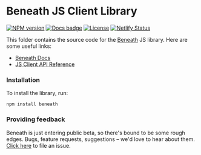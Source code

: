 # Beneath JS Client Library

[![NPM version](https://img.shields.io/npm/v/beneath.svg)](https://www.npmjs.com/package/beneath)
[![Docs badge](https://img.shields.io/badge/docs-latest-brightgreen.svg)](https://js.docs.beneath.dev)
[![License](https://img.shields.io/badge/license-MIT-brightgreen.svg)](https://gitlab.com/beneath-hq/beneath/-/blob/master/clients/LICENSE)
[![Netlify Status](https://api.netlify.com/api/v1/badges/136f4ad1-1d36-4b21-bc06-3133ad353da7/deploy-status)](https://app.netlify.com/sites/beneath-clients-js/deploys)

This folder contains the source code for the [Beneath](https://beneath.dev) JS library. Here are some useful links:

- [Beneath Docs](https://about.beneath.dev/docs/)
- [JS Client API Reference](https://js.docs.beneath.dev)

### Installation

To install the library, run:

```
npm install beneath
```

### Providing feedback

Beneath is just entering public beta, so there's bound to be some rough edges. Bugs, feature requests, suggestions – we'd love to hear about them. [Click here](https://gitlab.com/beneath-hq/beneath/issues) to file an issue.

